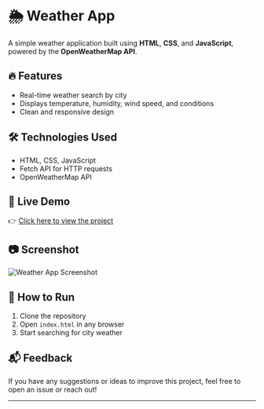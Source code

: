 # 🌦️ Weather App

A simple weather application built using **HTML**, **CSS**, and **JavaScript**, powered by the **OpenWeatherMap API**.

## 🔥 Features
- Real-time weather search by city
- Displays temperature, humidity, wind speed, and conditions
- Clean and responsive design

## 🛠️ Technologies Used
- HTML, CSS, JavaScript
- Fetch API for HTTP requests
- OpenWeatherMap API

## 🚀 Live Demo
👉 [Click here to view the project](https://balavardhan01.github.io/weather-app/)

## 📷 Screenshot
![Weather App Screenshot](screenshot.png)

## 📌 How to Run
1. Clone the repository
2. Open `index.html` in any browser
3. Start searching for city weather

## 📬 Feedback
If you have any suggestions or ideas to improve this project, feel free to open an issue or reach out!

---

